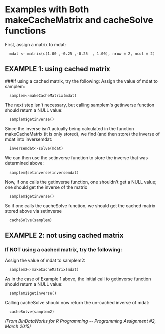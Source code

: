  
# Examples with Both makeCacheMatrix and cacheSolve functions

 
First, assign a matrix to mdat:

      mdat <- matrix(c(1.00 ,-0.25 ,-0.25  , 1.00), nrow = 2, ncol = 2)

 
## EXAMPLE 1: using cached matrix
 
###If using a cached matrix, try the following:
Assign the value of mdat to samplem:

      samplem<-makeCacheMatrix(mdat)

The next step isn't necessary, but calling samplem's getinverse function should return a NULL value:

      samplem$getinverse()

Since the inverse isn't actually being calculated in the function makeCacheMatrix (it is only stored), we find (and then store) the inverse of mdat into inversemdat:

      inversemdat<-solve(mdat)
      
We can then use the setinverse function to store the inverse that was determined above:

      samplem$setinverse(inversemdat)

Now, if one calls the getinverse function, one shouldn't get a NULL value; one should get the inverse of the matrix

      samplem$getinverse()

So if one calls the cacheSolve function, we should get the cached matrix stored above via setinverse

      cacheSolve(samplem)

 
## EXAMPLE 2: not using cached matrix
 
### If NOT using a cached matrix, try the following:
Assign the value of mdat to samplem2:

      samplem2<-makeCacheMatrix(mdat)

As in the case of Example 1 above, the initial call to getinverse function should return a NULL value:

      samplem2$getinverse()

Calling cacheSolve should now return the un-cached inverse of mdat:

      cacheSolve(samplem2)


<i>(From BinDataWorks for R Programming -- Programming Assignment #2, March 2015)</i>